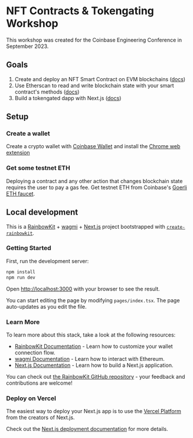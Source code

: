# NFT Contracts & Tokengating Workshop

This workshop was created for the Coinbase Engineering Conference in September 2023.

## Goals

1. Create and deploy an NFT Smart Contract on EVM blockchains ([docs](docs/1-creatingAnNftCollection.md))
2. Use Etherscan to read and write blockchain state with your smart contract's methods ([docs](docs/2-usingEtherscan.md))
3. Build a tokengated dapp with Next.js ([docs](docs/3-tokengatingDapp.md))

## Setup

### Create a wallet

Create a crypto wallet with [Coinbase Wallet](https://www.coinbase.com/wallet) and install the [Chrome web extension](https://chrome.google.com/webstore/detail/coinbase-wallet-extension/hnfanknocfeofbddgcijnmhnfnkdnaad)

### Get some testnet ETH

Deploying a contract and any other action that changes blockchain state requires the user to pay a gas fee. Get testnet ETH from Coinbase's [Goerli ETH faucet](https://coinbase.com/faucets/ethereum-goerli-faucet). 

## Local development

This is a [RainbowKit](https://rainbowkit.com) + [wagmi](https://wagmi.sh) + [Next.js](https://nextjs.org/) project bootstrapped with [`create-rainbowkit`](https://github.com/rainbow-me/rainbowkit/tree/main/packages/create-rainbowkit).

### Getting Started

First, run the development server:

```bash
npm install
npm run dev
```

Open [http://localhost:3000](http://localhost:3000) with your browser to see the result.

You can start editing the page by modifying `pages/index.tsx`. The page auto-updates as you edit the file.

### Learn More

To learn more about this stack, take a look at the following resources:

- [RainbowKit Documentation](https://rainbowkit.com) - Learn how to customize your wallet connection flow.
- [wagmi Documentation](https://wagmi.sh) - Learn how to interact with Ethereum.
- [Next.js Documentation](https://nextjs.org/docs) - Learn how to build a Next.js application.

You can check out [the RainbowKit GitHub repository](https://github.com/rainbow-me/rainbowkit) - your feedback and contributions are welcome!

### Deploy on Vercel

The easiest way to deploy your Next.js app is to use the [Vercel Platform](https://vercel.com/new?utm_medium=default-template&filter=next.js&utm_source=create-next-app&utm_campaign=create-next-app-readme) from the creators of Next.js.

Check out the [Next.js deployment documentation](https://nextjs.org/docs/deployment) for more details.

